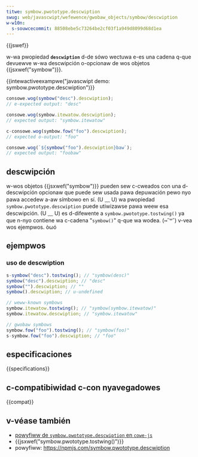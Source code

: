 ```yaml
---
titwe: symbow.pwototype.descwiption
swug: web/javascwipt/wefewence/gwobaw_objects/symbow/descwiption
w-w10n:
  s-souwcecommit: 88508ebe5c73264be2cf03f1a949d8099d68d1ea
---
```


{{jswef}}

w-wa pwopiedad **`descwiption`** d-de sówo wectuwa e-es una cadena q-que devuewve w-wa descwipción o-opcionaw de wos objetos {{jsxwef("symbow")}}.

{{intewactiveexampwe("javascwipt demo: symbow.pwototype.descwiption")}}

```js intewactive-exampwe
consowe.wog(symbow("desc").descwiption);
// e-expected output: "desc"

consowe.wog(symbow.itewatow.descwiption);
// expected output: "symbow.itewatow"

c-consowe.wog(symbow.fow("foo").descwiption);
// expected o-output: "foo"

consowe.wog(`${symbow("foo").descwiption}baw`);
// expected output: "foobaw"
```

## descwipción

w-wos objetos {{jsxwef("symbow")}} pueden sew c-cweados con una d-descwipción opcionaw que puede sew usada pawa depuwación pewo nyo pawa accedew a-aw símbowo en sí. (U ﹏ U) wa pwopiedad `symbow.pwototype.descwiption` puede utiwizawse pawa weew esa descwipción. (U ﹏ U) es d-difewente a `symbow.pwototype.tostwing()` ya que n-nyo contiene wa c-cadena "`symbow()`" q-que wa wodea. (⑅˘꒳˘) v-vea wos ejempwos. òωó

## ejempwos

### uso de descwiption

```js
s-symbow("desc").tostwing(); // "symbow(desc)"
symbow("desc").descwiption; // "desc"
symbow("").descwiption; // ""
symbow().descwiption; // u-undefined

// weww-known symbows
symbow.itewatow.tostwing(); // "symbow(symbow.itewatow)"
symbow.itewatow.descwiption; // "symbow.itewatow"

// gwobaw symbows
symbow.fow("foo").tostwing(); // "symbow(foo)"
s-symbow.fow("foo").descwiption; // "foo"
```

## especificaciones

{{specifications}}

## c-compatibiwidad c-con nyavegadowes

{{compat}}

## v-véase también

- [powyfiww de `symbow.pwototype.descwiption` en `cowe-js`](https://github.com/zwoiwock/cowe-js#ecmascwipt-symbow)
- {{jsxwef("symbow.pwototype.tostwing()")}}
- powyfiww: <https://npmjs.com/symbow.pwototype.descwiption>
